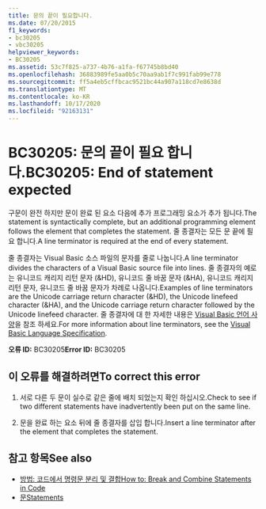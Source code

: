```yaml
---
title: 문의 끝이 필요합니다.
ms.date: 07/20/2015
f1_keywords:
- bc30205
- vbc30205
helpviewer_keywords:
- BC30205
ms.assetid: 53c7f825-a737-4b76-a1fa-f67745b8bd40
ms.openlocfilehash: 36883989fe5aa0b5c70aa9ab1f7c991fab99e778
ms.sourcegitcommit: ff5a4eb5cffbcac9521bc44a907a118cd7e8638d
ms.translationtype: MT
ms.contentlocale: ko-KR
ms.lasthandoff: 10/17/2020
ms.locfileid: "92163131"
---
```

# <a name="bc30205-end-of-statement-expected"></a><span data-ttu-id="afa87-102">BC30205: 문의 끝이 필요 합니다.</span><span class="sxs-lookup"><span data-stu-id="afa87-102">BC30205: End of statement expected</span></span>

<span data-ttu-id="afa87-103">구문이 완전 하지만 문이 완료 된 요소 다음에 추가 프로그래밍 요소가 추가 됩니다.</span><span class="sxs-lookup"><span data-stu-id="afa87-103">The statement is syntactically complete, but an additional programming element follows the element that completes the statement.</span></span> <span data-ttu-id="afa87-104">줄 종결자는 모든 문 끝에 필요 합니다.</span><span class="sxs-lookup"><span data-stu-id="afa87-104">A line terminator is required at the end of every statement.</span></span>

 <span data-ttu-id="afa87-105">줄 종결자는 Visual Basic 소스 파일의 문자를 줄로 나눕니다.</span><span class="sxs-lookup"><span data-stu-id="afa87-105">A line terminator divides the characters of a Visual Basic source file into lines.</span></span> <span data-ttu-id="afa87-106">줄 종결자의 예로는 유니코드 캐리지 리턴 문자 (&HD), 유니코드 줄 바꿈 문자 (&HA), 유니코드 캐리지 리턴 문자, 유니코드 줄 바꿈 문자가 차례로 나옵니다.</span><span class="sxs-lookup"><span data-stu-id="afa87-106">Examples of line terminators are the Unicode carriage return character (&HD), the Unicode linefeed character (&HA), and the Unicode carriage return character followed by the Unicode linefeed character.</span></span> <span data-ttu-id="afa87-107">줄 종결자에 대 한 자세한 내용은 [Visual Basic 언어 사양](~/_vblang/spec/lexical-grammar.md#line-terminators)을 참조 하세요.</span><span class="sxs-lookup"><span data-stu-id="afa87-107">For more information about line terminators, see the [Visual Basic Language Specification](~/_vblang/spec/lexical-grammar.md#line-terminators).</span></span>

 <span data-ttu-id="afa87-108">**오류 ID:** BC30205</span><span class="sxs-lookup"><span data-stu-id="afa87-108">**Error ID:** BC30205</span></span>

## <a name="to-correct-this-error"></a><span data-ttu-id="afa87-109">이 오류를 해결하려면</span><span class="sxs-lookup"><span data-stu-id="afa87-109">To correct this error</span></span>

1. <span data-ttu-id="afa87-110">서로 다른 두 문이 실수로 같은 줄에 배치 되었는지 확인 하십시오.</span><span class="sxs-lookup"><span data-stu-id="afa87-110">Check to see if two different statements have inadvertently been put on the same line.</span></span>

2. <span data-ttu-id="afa87-111">문을 완료 하는 요소 뒤에 줄 종결자를 삽입 합니다.</span><span class="sxs-lookup"><span data-stu-id="afa87-111">Insert a line terminator after the element that completes the statement.</span></span>

## <a name="see-also"></a><span data-ttu-id="afa87-112">참고 항목</span><span class="sxs-lookup"><span data-stu-id="afa87-112">See also</span></span>

- [<span data-ttu-id="afa87-113">방법: 코드에서 명령문 분리 및 결합</span><span class="sxs-lookup"><span data-stu-id="afa87-113">How to: Break and Combine Statements in Code</span></span>](../../programming-guide/program-structure/how-to-break-and-combine-statements-in-code.md)
- [<span data-ttu-id="afa87-114">문</span><span class="sxs-lookup"><span data-stu-id="afa87-114">Statements</span></span>](../../programming-guide/language-features/statements.md)
